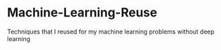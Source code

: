 # Machine-Learning-Reuse
Techniques that I reused for my machine learning problems without deep learning

